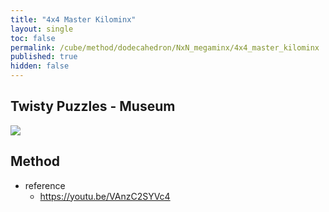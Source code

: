 ```yaml
---
title: "4x4 Master Kilominx"
layout: single
toc: false
permalink: /cube/method/dodecahedron/NxN_megaminx/4x4_master_kilominx
published: true
hidden: false
---
```


<head>
  <base target="_blank">
</head>



## Twisty Puzzles - Museum

<a href="https://twistypuzzles.com/app/museum/museum_showitem.php?pkey=2325">
  <img src="https://twistypuzzles.com/museum/large/02325-05.jpg">
</a>



## Method

- reference
  - <https://youtu.be/VAnzC2SYVc4>
